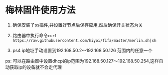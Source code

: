 # 梅林固件使用方法

1. 确保安装了ss插件,并设置好节点后保存应用,然后确保开关状态为关

2. 路由器中执行命令`curl https://raw.githubusercontent.com/hiyoi/fifa/master/merlin.sh|sh`

3. ps4 ip地址手动设置到192.168.50.2～192.168.50.126 范围内的任意一个


ps: 可以在路由器中设置dhcp的ip范围为192.168.50.127～192.168.50.254,这样自动获取ip的设备就不会走代理
